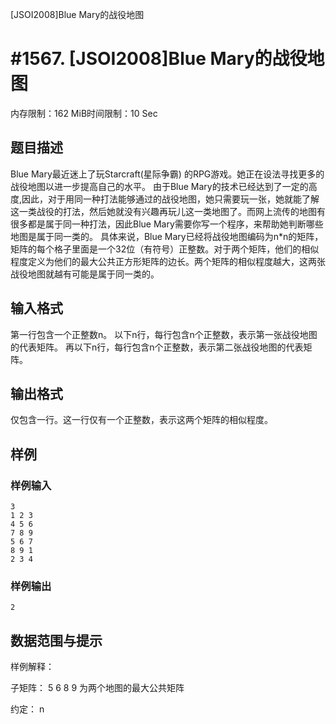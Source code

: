 [JSOI2008]Blue Mary的战役地图

# #1567. [JSOI2008]Blue Mary的战役地图

内存限制：162 MiB时间限制：10 Sec

## 题目描述

Blue Mary最近迷上了玩Starcraft(星际争霸) 的RPG游戏。她正在设法寻找更多的战役地图以进一步提高自己的水平。
由于Blue Mary的技术已经达到了一定的高度,因此，对于用同一种打法能够通过的战役地图，她只需要玩一张，她就能了解这一类战役的打法，然后她就没有兴趣再玩儿这一类地图了。而网上流传的地图有很多都是属于同一种打法，因此Blue Mary需要你写一个程序，来帮助她判断哪些地图是属于同一类的。
具体来说，Blue Mary已经将战役地图编码为n*n的矩阵，矩阵的每个格子里面是一个32位（有符号）正整数。对于两个矩阵，他们的相似程度定义为他们的最大公共正方形矩阵的边长。两个矩阵的相似程度越大，这两张战役地图就越有可能是属于同一类的。


## 输入格式

第一行包含一个正整数n。
以下n行，每行包含n个正整数，表示第一张战役地图的代表矩阵。
再以下n行，每行包含n个正整数，表示第二张战役地图的代表矩阵。


## 输出格式

仅包含一行。这一行仅有一个正整数，表示这两个矩阵的相似程度。

## 样例

### 样例输入

    
    3
    1 2 3
    4 5 6
    7 8 9
    5 6 7
    8 9 1
    2 3 4
    
    
    

### 样例输出

    
    2
    
    
    

## 数据范围与提示

样例解释：

子矩阵：
5 6
8 9
为两个地图的最大公共矩阵

约定：
n
